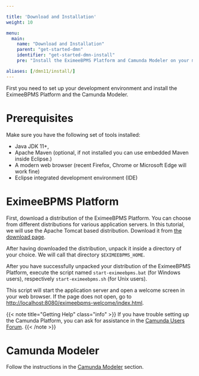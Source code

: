 ```yaml
---

title: 'Download and Installation'
weight: 10

menu:
  main:
    name: "Download and Installation"
    parent: "get-started-dmn"
    identifier: "get-started-dmn-install"
    pre: "Install the EximeeBPMS Platform and Camunda Modeler on your machine."

aliases: [/dmn11/install/]
---
```


First you need to set up your development environment and install the EximeeBPMS Platform and the Camunda Modeler.


# Prerequisites

Make sure you have the following set of tools installed:

* Java JDK 11+,
* Apache Maven (optional, if not installed you can use embedded Maven inside Eclipse.)
* A modern web browser (recent Firefox, Chrome or Microsoft Edge will work fine)
* Eclipse integrated development environment (IDE)


# EximeeBPMS Platform

First, download a distribution of the EximeeBPMS Platform. You can choose from different distributions for various application servers. In this tutorial, we will use the Apache Tomcat based distribution. Download it from [the download page](https://eximeebpms.org/download/).

After having downloaded the distribution, unpack it inside a directory of your choice. We will call that directory `$EXIMEEBPMS_HOME`.

After you have successfully unpacked your distribution of the EximeeBPMS Platform, execute the script named `start-eximeebpms.bat` (for Windows users), respectively `start-eximeebpms.sh` (for Unix users).

This script will start the application server and open a welcome screen in your web browser. If the page does not open, go to [http://localhost:8080/eximeebpms-welcome/index.html](http://localhost:8080/eximeebpms-welcome/index.html).

{{< note title="Getting Help" class="info" >}}
If you have trouble setting up the Camunda Platform, you can ask for assistance in the [Camunda Users Forum](https://forum.camunda.org/).
{{< /note >}}

# Camunda Modeler

Follow the instructions in the [Camunda Modeler](/manual/latest/installation/camunda-modeler) section.
